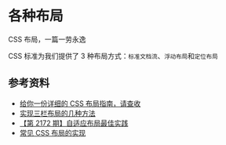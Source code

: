 # 各种布局

CSS 布局，一篇一劳永逸

CSS 标准为我们提供了 3 种布局方式：`标准文档流`、`浮动布局`和`定位布局`

## 参考资料

-   [给你一份详细的 CSS 布局指南，请查收](https://juejin.cn/post/6844904121862979597)
-   [实现三栏布局的几种方法](https://github.com/ljianshu/Blog/issues/14)
-   [【第 2172 期】自适应布局最佳实践](https://mp.weixin.qq.com/s/8GvZetosiFJmZ1n3ZLfxNA)
-   [常见 CSS 布局的实现](https://github.com/funnycoderstar/blog/issues/125)
